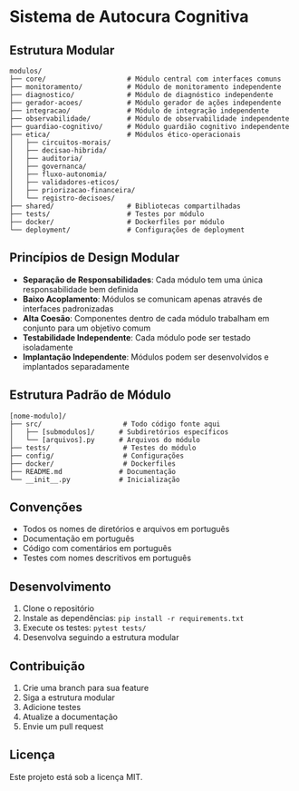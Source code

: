 # Sistema de Autocura Cognitiva

## Estrutura Modular

```
modulos/
├── core/                    # Módulo central com interfaces comuns
├── monitoramento/           # Módulo de monitoramento independente
├── diagnostico/             # Módulo de diagnóstico independente
├── gerador-acoes/           # Módulo gerador de ações independente
├── integracao/              # Módulo de integração independente
├── observabilidade/         # Módulo de observabilidade independente
├── guardiao-cognitivo/      # Módulo guardião cognitivo independente
├── etica/                   # Módulos ético-operacionais
│   ├── circuitos-morais/
│   ├── decisao-hibrida/
│   ├── auditoria/
│   ├── governanca/
│   ├── fluxo-autonomia/
│   ├── validadores-eticos/
│   ├── priorizacao-financeira/
│   └── registro-decisoes/
├── shared/                  # Bibliotecas compartilhadas
├── tests/                   # Testes por módulo
├── docker/                  # Dockerfiles por módulo
└── deployment/              # Configurações de deployment
```

## Princípios de Design Modular

- **Separação de Responsabilidades**: Cada módulo tem uma única responsabilidade bem definida
- **Baixo Acoplamento**: Módulos se comunicam apenas através de interfaces padronizadas
- **Alta Coesão**: Componentes dentro de cada módulo trabalham em conjunto para um objetivo comum
- **Testabilidade Independente**: Cada módulo pode ser testado isoladamente
- **Implantação Independente**: Módulos podem ser desenvolvidos e implantados separadamente

## Estrutura Padrão de Módulo

```
[nome-modulo]/
├── src/                    # Todo código fonte aqui
│   ├── [submodulos]/      # Subdiretórios específicos
│   └── [arquivos].py      # Arquivos do módulo
├── tests/                  # Testes do módulo
├── config/                 # Configurações
├── docker/                 # Dockerfiles
├── README.md              # Documentação
└── __init__.py            # Inicialização
```

## Convenções

- Todos os nomes de diretórios e arquivos em português
- Documentação em português
- Código com comentários em português
- Testes com nomes descritivos em português

## Desenvolvimento

1. Clone o repositório
2. Instale as dependências: `pip install -r requirements.txt`
3. Execute os testes: `pytest tests/`
4. Desenvolva seguindo a estrutura modular

## Contribuição

1. Crie uma branch para sua feature
2. Siga a estrutura modular
3. Adicione testes
4. Atualize a documentação
5. Envie um pull request

## Licença

Este projeto está sob a licença MIT. 